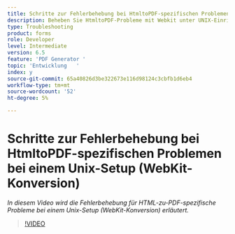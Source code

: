 ```yaml
---
title: Schritte zur Fehlerbehebung bei HtmltoPDF-spezifischen Problemen bei einem Unix-Setup (WebKit-Konversion)
description: Beheben Sie HtmltoPDF-Probleme mit Webkit unter UNIX-Einrichtung.
type: Troubleshooting
product: forms
role: Developer
level: Intermediate
version: 6.5
feature: 'PDF Generator '
topic: 'Entwicklung   '
index: y
source-git-commit: 65a40826d3be322673e116d98124c3cbfb1d6eb4
workflow-type: tm+mt
source-wordcount: '52'
ht-degree: 5%

---
```


# Schritte zur Fehlerbehebung bei HtmltoPDF-spezifischen Problemen bei einem Unix-Setup (WebKit-Konversion)

*In diesem Video wird die Fehlerbehebung für HTML-zu-PDF-spezifische Probleme bei einem Unix-Setup (WebKit-Konversion) erläutert.*

>[!VIDEO](https://video.tv.adobe.com/v/335548?quality=9&learn=on)

